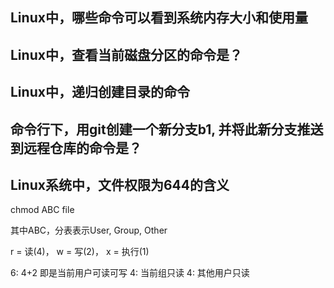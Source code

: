 ## Linux中，哪些命令可以看到系统内存大小和使用量

## Linux中，查看当前磁盘分区的命令是？

## Linux中，递归创建目录的命令

## 命令行下，用git创建一个新分支b1, 并将此新分支推送到远程仓库的命令是？

## Linux系统中，文件权限为644的含义
chmod ABC file

其中ABC，分表表示User, Group, Other

r = 读(4)， w = 写(2)， x = 执行(1)

6: 4+2 即是当前用户可读可写
4: 当前组只读
4: 其他用户只读